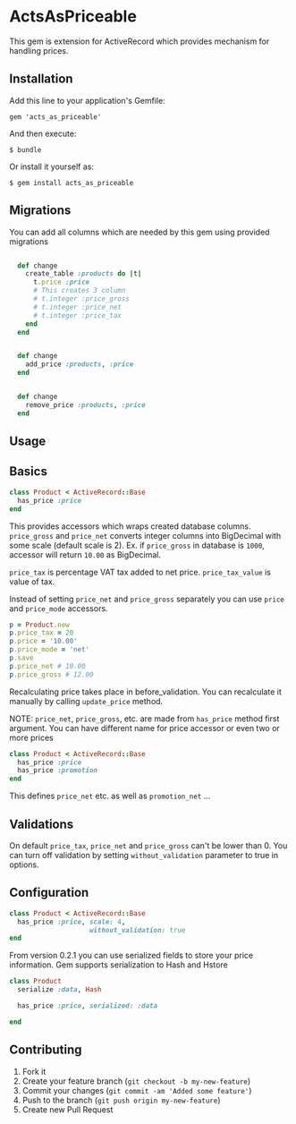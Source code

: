 # ActsAsPriceable

This gem is extension for ActiveRecord which provides mechanism for handling prices.

## Installation

Add this line to your application's Gemfile:

    gem 'acts_as_priceable'

And then execute:

    $ bundle

Or install it yourself as:

    $ gem install acts_as_priceable

## Migrations

You can add all columns which are needed by this gem using provided migrations
```ruby

  def change
    create_table :products do |t|
      t.price :price
      # This creates 3 column
      # t.integer :price_gross
      # t.integer :price_net
      # t.integer :price_tax
    end
  end

```

```ruby

  def change
    add_price :products, :price
  end

```

```ruby

  def change
    remove_price :products, :price
  end

```

## Usage

Basics
------

```ruby
class Product < ActiveRecord::Base
  has_price :price
end
```

This provides accessors which wraps created database columns. `price_gross` and `price_net` converts integer columns into BigDecimal with some scale (default scale is 2).
Ex. if `price_gross` in database is `1000`, accessor will return `10.00` as BigDecimal.

`price_tax` is percentage VAT tax added to net price.
`price_tax_value` is value of tax.

Instead of setting `price_net` and `price_gross` separately you can use `price` and `price_mode` accessors.

```ruby
p = Product.new
p.price_tax = 20
p.price = '10.00'
p.price_mode = 'net'
p.save
p.price_net # 10.00
p.price_gross # 12.00
```

Recalculating price takes place in before_validation. You can recalculate it manually by calling `update_price` method.

NOTE: `price_net`, `price_gross`, etc. are made from `has_price` method first argument. You can have different name for price accessor or even two or more prices

```ruby
class Product < ActiveRecord::Base
  has_price :price
  has_price :promotion
end
```

This defines `price_net` etc. as well as `promotion_net` ...

Validations
-----------

On default `price_tax`, `price_net` and `price_gross` can't be lower than 0. You can turn off validation by setting `without_validation` parameter to true in options.

Configuration
-------------
```ruby
class Product < ActiveRecord::Base
  has_price :price, scale: 4,
                    without_validation: true
end
```

From version 0.2.1 you can use serialized fields to store your price information. Gem supports serialization to Hash and Hstore

```ruby
class Product
  serialize :data, Hash

  has_price :price, serialized: :data

end
```

## Contributing

1. Fork it
2. Create your feature branch (`git checkout -b my-new-feature`)
3. Commit your changes (`git commit -am 'Added some feature'`)
4. Push to the branch (`git push origin my-new-feature`)
5. Create new Pull Request
